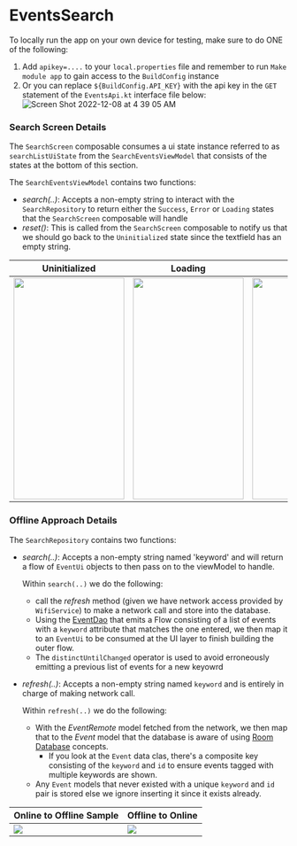# EventsSearch
To locally run the app on your own device for testing, make sure to do ONE of the following:
 1. Add `apikey=....` to your `local.properties` file and remember to run `Make module app` to gain access to the `BuildConfig` instance
 2. Or you can replace `${BuildConfig.API_KEY}` with the api key in the `GET` statement of the `EventsApi.kt` interface file below:
    ![Screen Shot 2022-12-08 at 4 39 05 AM](https://user-images.githubusercontent.com/16326086/206448798-6778cf72-d2e3-4287-866b-13a028f364a2.png)


### Search Screen Details
The `SearchScreen` composable consumes a ui state instance referred to as `searchListUiState` from the `SearchEventsViewModel` that consists of the states at the bottom of this section.

The `SearchEventsViewModel` contains two functions:
 - *search(..)*: Accepts a non-empty string to interact with the `SearchRepository` to return either the `Success`, `Error` or `Loading` states that the 
     `SearchScreen` composable will handle
 - *reset()*: This is called from the `SearchScreen` composable to notify us that we should go back to the `Uninitialized` state since the textfield has
     an empty string.


|                       Uninitialized                               |                         Loading                                   |                              Error                                |                             Success                               |                                                              
| ------------------------------------------------------------------|-------------------------------------------------------------------|-------------------------------------------------------------------|-------------------------------------------------------------------|  
| <img src="https://tinyurl.com/2ru6k5kc" width="200" height="400"> | <img src="https://tinyurl.com/2w7vbrn9" width="200" height="400"> | <img src="https://tinyurl.com/3a33mfka" width="200" height="400"> | <img src="https://tinyurl.com/282ku9sx" width="200" height="400"> |



 
### Offline Approach Details
The `SearchRepository` contains two functions:
- *search(..)*: Accepts a non-empty string named 'keyword' and will return a flow of `EventUi` objects to then pass on to the viewModel to handle. 

  Within `search(..)` we do the following:
   - call the *refresh* method (given we have network access provided by `WifiService`) to make a network call and store into the database.
   - Using the [EventDao](https://developer.android.com/training/data-storage/room/accessing-data?hl=en) that emits a Flow consisting of a list of events
      with a `keyword` attribute that matches the one entered, we then map it to an `EventUi` to be consumed at the UI layer to finish building the outer flow.
   - The `distinctUntilChanged` operator is used to avoid erroneously emitting a previous list of events for a new keyowrd
      
- *refresh(..)*: Accepts a non-empty string named `keyword` and is entirely in charge of making network call.

  Within `refresh(..)` we do the following:
   - With the *EventRemote* model fetched from the network, we then map that to the *Event* model that the database is aware of using [Room Database](https://developer.android.com/training/data-storage/room/defining-data?hl=en) concepts.
     - If you look at the `Event` data clas, there's a composite key consisting of the `keyword` and `id` to ensure events tagged with multiple keywords are shown.
   - Any `Event` models that never existed with a unique `keyword` and `id` pair is stored else we ignore inserting it since it exists already.
     
                                                                                                                                                            

|                    Online to Offline Sample                                                                   |                                            Offline to Online                                                       | 
|---------------------------------------------------------------------------------------------------------------|--------------------------------------------------------------------------------------------------------------------| 
|      <img src="user-images.githubusercontent.com/16326086/206458139-ad0953ef-faa0-4c98-ad9f-2e8cae6949b5.mp4">|  <img src="https://user-images.githubusercontent.com/16326086/206458859-2427ab16-8526-4918-8798-f2cc832c36b3.mp4"> |    

